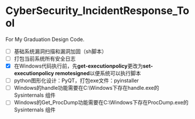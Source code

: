 # CyberSecurity_IncidentResponse_Tool
For My Graduation Design Code.
- [ ] 基础系统漏洞扫描和漏洞加固（sh脚本）
- [ ] 打包当前系统所有安全日志
- [X] 在Windows代码执行前，先**get-executionpolicy**更改为**set-executionpolicy remotesigned**以便系统可以执行脚本
- [ ] python图形化设计：PyQT，打包exe文件：pyinstaller
- [ ] Windows的handle功能需要在C:\Windows下存在handle.exe的 Sysinternals 组件
- [ ] Windows的Get_ProcDump功能需要在C:\Windows下存在ProcDump.exe的 Sysinternals 组件
